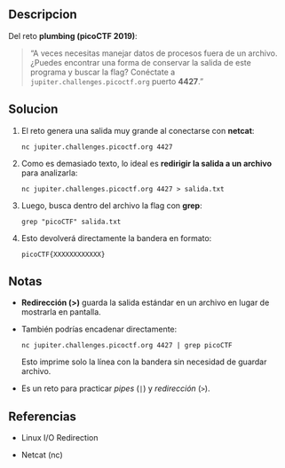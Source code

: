 ## Descripcion

Del reto **plumbing (picoCTF 2019)**:

> “A veces necesitas manejar datos de procesos fuera de un archivo. ¿Puedes encontrar una forma de conservar la salida de este programa y buscar la flag? Conéctate a `jupiter.challenges.picoctf.org` puerto **4427**.”

## Solucion

1. El reto genera una salida muy grande al conectarse con **netcat**:
    
    `nc jupiter.challenges.picoctf.org 4427`
    
2. Como es demasiado texto, lo ideal es **redirigir la salida a un archivo** para analizarla:
    
    `nc jupiter.challenges.picoctf.org 4427 > salida.txt`
    
3. Luego, busca dentro del archivo la flag con **grep**:
    
    `grep "picoCTF" salida.txt`
    
4. Esto devolverá directamente la bandera en formato:
    
    `picoCTF{XXXXXXXXXXXX}`
    

## Notas

- **Redirección (>)** guarda la salida estándar en un archivo en lugar de mostrarla en pantalla.
    
- También podrías encadenar directamente:
    
    `nc jupiter.challenges.picoctf.org 4427 | grep picoCTF`
    
    Esto imprime solo la línea con la bandera sin necesidad de guardar archivo.
    
- Es un reto para practicar _pipes_ (`|`) y _redirección_ (`>`).
    

## Referencias

- Linux I/O Redirection
    
- Netcat (nc)